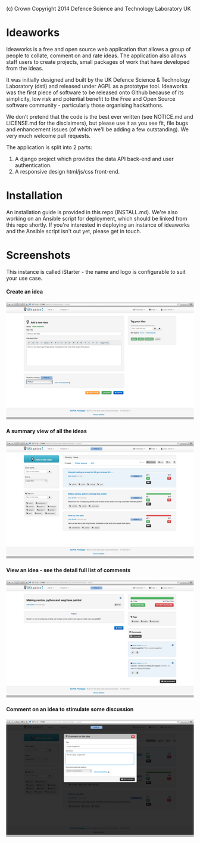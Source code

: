 (c) Crown Copyright 2014 Defence Science and Technology Laboratory UK

# Ideaworks

Ideaworks is a free and open source web application that allows a group of people to collate, comment on and rate ideas. The application also
allows staff users to create projects, small packages of work that have developed from the ideas. 

It was initially designed and built by the UK Defence Science & Technology Laboratory (dstl) and released under AGPL as a prototype tool. Ideaworks was the first piece of software to be released onto Github because of its simplicity, low risk and potential benefit to the Free and Open Source software community - particularly those organising hackathons.

We don’t pretend that the code is the best ever written (see NOTICE.md and LICENSE.md for the disclaimers), but please use it as you see fit, file bugs and enhancement issues (of which we’ll be adding a few outstanding). We very much welcome pull requests. 

The application is split into 2 parts:

1. A django project which provides the data API back-end and user authentication.
2. A responsive design html/js/css front-end. 

# Installation

An installation guide is provided in this repo (INSTALL.md). We're also working on an Ansible script for deployment, which should be linked from this repo shortly. If you're interested in deploying an instance of ideaworks and the Ansible script isn't out yet, please get in touch.


# Screenshots

This instance is called iStarter - the name and logo is configurable to suit your use case.

#### Create an idea
![Ideas in Ideaworks](/readme_images/create_an_idea.png?raw=true "Create An Ideas")

#### A summary view of all the ideas 

![Ideas in Ideaworks](/readme_images/view_ideas_summary.png?raw=true "View Idea Summary")

#### View an idea - see the detail full list of comments 

![Ideas in Ideaworks](/readme_images/view_an_idea_details.png?raw=true "View an Idea")

#### Comment on an idea to stimulate some discussion 

![Ideas in Ideaworks](/readme_images/add_a_comment.png?raw=true "Add a Comment")
